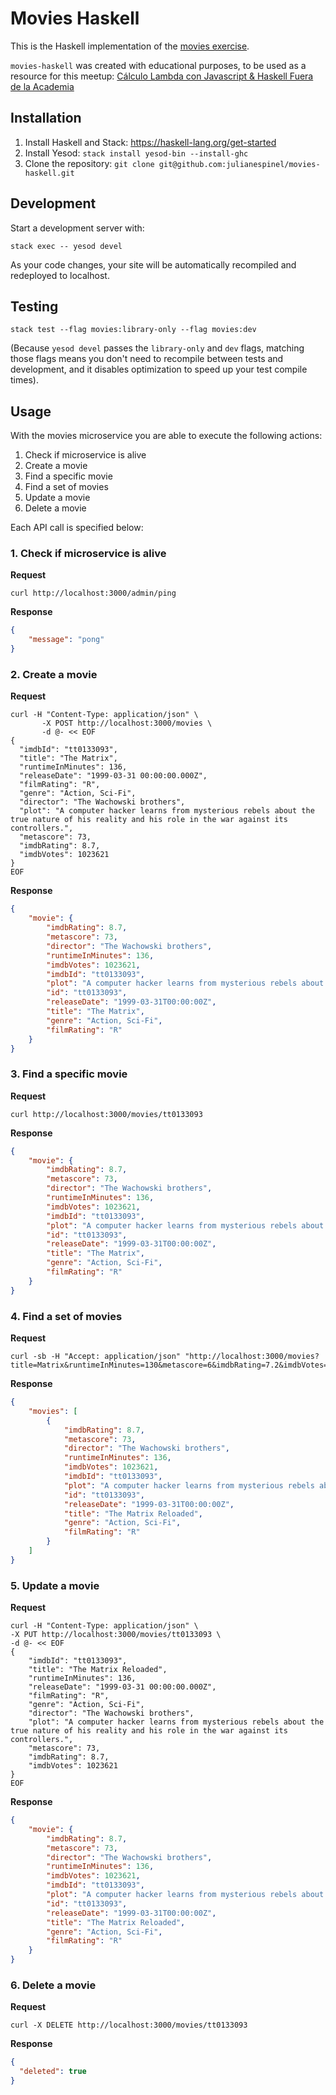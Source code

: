 # Movies Haskell

This is the Haskell implementation of the [movies exercise](https://github.com/julianespinel/movies).

`movies-haskell` was created with educational purposes, to be used as a resource for this meetup: [Cálculo Lambda con Javascript & Haskell Fuera de la Academia](https://www.meetup.com/meetup-group-fMACkbLu/events/255235149/)

## Installation

1. Install Haskell and Stack: https://haskell-lang.org/get-started
1. Install Yesod: `stack install yesod-bin --install-ghc`
1. Clone the repository: `git clone git@github.com:julianespinel/movies-haskell.git`

## Development

Start a development server with:

```
stack exec -- yesod devel
```

As your code changes, your site will be automatically recompiled and redeployed to localhost.

## Testing

```
stack test --flag movies:library-only --flag movies:dev
```

(Because `yesod devel` passes the `library-only` and `dev` flags, matching those flags means you don't need to recompile between tests and development, and it disables optimization to speed up your test compile times).

## Usage

With the movies microservice you are able to execute the following actions:

1. Check if microservice is alive
1. Create a movie
1. Find a specific movie
1. Find a set of movies
1. Update a movie
1. Delete a movie

Each API call is specified below:

### 1. Check if microservice is alive
**Request**
```
curl http://localhost:3000/admin/ping
```

**Response**
```json
{
    "message": "pong"
}
```

### 2. Create a movie
**Request**
```
curl -H "Content-Type: application/json" \
       -X POST http://localhost:3000/movies \
       -d @- << EOF
{
  "imdbId": "tt0133093",
  "title": "The Matrix",
  "runtimeInMinutes": 136,
  "releaseDate": "1999-03-31 00:00:00.000Z",
  "filmRating": "R",
  "genre": "Action, Sci-Fi",
  "director": "The Wachowski brothers",
  "plot": "A computer hacker learns from mysterious rebels about the true nature of his reality and his role in the war against its controllers.",
  "metascore": 73,
  "imdbRating": 8.7,
  "imdbVotes": 1023621
}
EOF
```

**Response**
```json
{
    "movie": {
        "imdbRating": 8.7,
        "metascore": 73,
        "director": "The Wachowski brothers",
        "runtimeInMinutes": 136,
        "imdbVotes": 1023621,
        "imdbId": "tt0133093",
        "plot": "A computer hacker learns from mysterious rebels about the true nature of his reality and his role in the war against its controllers.",
        "id": "tt0133093",
        "releaseDate": "1999-03-31T00:00:00Z",
        "title": "The Matrix",
        "genre": "Action, Sci-Fi",
        "filmRating": "R"
    }
}
```

### 3. Find a specific movie
**Request**
```
curl http://localhost:3000/movies/tt0133093
```

**Response**
```json
{
    "movie": {
        "imdbRating": 8.7,
        "metascore": 73,
        "director": "The Wachowski brothers",
        "runtimeInMinutes": 136,
        "imdbVotes": 1023621,
        "imdbId": "tt0133093",
        "plot": "A computer hacker learns from mysterious rebels about the true nature of his reality and his role in the war against its controllers.",
        "id": "tt0133093",
        "releaseDate": "1999-03-31T00:00:00Z",
        "title": "The Matrix",
        "genre": "Action, Sci-Fi",
        "filmRating": "R"
    }
}
```

### 4. Find a set of movies
**Request**
```
curl -sb -H "Accept: application/json" "http://localhost:3000/movies?title=Matrix&runtimeInMinutes=130&metascore=6&imdbRating=7.2&imdbVotes=1000"
```

**Response**
```json
{
    "movies": [
        {
            "imdbRating": 8.7,
            "metascore": 73,
            "director": "The Wachowski brothers",
            "runtimeInMinutes": 136,
            "imdbVotes": 1023621,
            "imdbId": "tt0133093",
            "plot": "A computer hacker learns from mysterious rebels about the true nature of his reality and his role in the war against its controllers.",
            "id": "tt0133093",
            "releaseDate": "1999-03-31T00:00:00Z",
            "title": "The Matrix Reloaded",
            "genre": "Action, Sci-Fi",
            "filmRating": "R"
        }
    ]
}
```

### 5. Update a movie
**Request**
```
curl -H "Content-Type: application/json" \
-X PUT http://localhost:3000/movies/tt0133093 \
-d @- << EOF
{
    "imdbId": "tt0133093",
    "title": "The Matrix Reloaded",
    "runtimeInMinutes": 136,
    "releaseDate": "1999-03-31 00:00:00.000Z",
    "filmRating": "R",
    "genre": "Action, Sci-Fi",
    "director": "The Wachowski brothers",
    "plot": "A computer hacker learns from mysterious rebels about the true nature of his reality and his role in the war against its controllers.",
    "metascore": 73,
    "imdbRating": 8.7,
    "imdbVotes": 1023621
}
EOF
```

**Response**
```json
{
    "movie": {
        "imdbRating": 8.7,
        "metascore": 73,
        "director": "The Wachowski brothers",
        "runtimeInMinutes": 136,
        "imdbVotes": 1023621,
        "imdbId": "tt0133093",
        "plot": "A computer hacker learns from mysterious rebels about the true nature of his reality and his role in the war against its controllers.",
        "id": "tt0133093",
        "releaseDate": "1999-03-31T00:00:00Z",
        "title": "The Matrix Reloaded",
        "genre": "Action, Sci-Fi",
        "filmRating": "R"
    }
}
```

### 6. Delete a movie
**Request**
```
curl -X DELETE http://localhost:3000/movies/tt0133093
```

**Response**
```json
{
  "deleted": true
}
```

